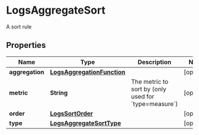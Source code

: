 

# LogsAggregateSort

A sort rule
## Properties

Name | Type | Description | Notes
------------ | ------------- | ------------- | -------------
**aggregation** | [**LogsAggregationFunction**](LogsAggregationFunction.md) |  |  [optional]
**metric** | **String** | The metric to sort by (only used for &#x60;type&#x3D;measure&#x60;) |  [optional]
**order** | [**LogsSortOrder**](LogsSortOrder.md) |  |  [optional]
**type** | [**LogsAggregateSortType**](LogsAggregateSortType.md) |  |  [optional]



